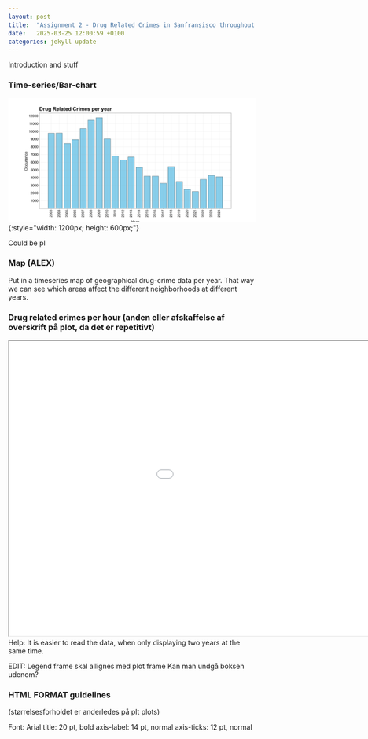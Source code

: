 ```yaml
---
layout: post
title:  "Assignment 2 - Drug Related Crimes in Sanfransisco throughout the years"
date:   2025-03-25 12:00:59 +0100
categories: jekyll update
---
```

Introduction and stuff

### Time-series/Bar-chart
![Time series](/images/drug_per_year.png){:style="width: 1200px; height: 600px;"}

Could be pl

### Map (ALEX)
Put in a timeseries map of geographical drug-crime data per year. That way we can see which areas affect the different neighborhoods at different years.

### Drug related crimes per hour (anden eller afskaffelse af overskrift på plot, da det er repetitivt)
<iframe src="/images/drug_per_hour.html" width="1200" height="600"></iframe>
Help: It is easier to read the data, when only displaying two years at the same time.

EDIT: Legend frame skal allignes med plot frame
Kan man undgå boksen udenom?

### HTML FORMAT guidelines
(størrelsesforholdet er anderledes på plt plots)

Font: Arial
title: 20 pt, bold
axis-label: 14 pt, normal
axis-ticks: 12 pt, normal